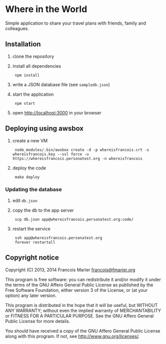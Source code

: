 # Where in the World

Simple application to share your travel plans with friends, family and colleagues.

## Installation

1. clone the repository
2. install all dependencies

        npm install
3. write a JSON database file (see `sampledb.json`)
4. start the application

        npm start
5. open <http://localhost:3000> in your browser

## Deploying using awsbox

1. create a new VM

        node_modules/.bin/awsbox create -d -p whereisfrancois.crt -s whereisfrancois.key --ssl force -u https://whereisfrancois.personatest.org -n whereisfrancois
2. deploy the code

        make deploy

### Updating the database

1. edit `db.json`
2. copy the db to the app server

        scp db.json app@whereisfrancois.personatest.org:code/
3. restart the service

        ssh app@whereisfrancois.personatest.org
        forever restartall

## Copyright notice

Copyright (C) 2013, 2014  Francois Marier <francois@fmarier.org>

This program is free software: you can redistribute it and/or modify
it under the terms of the GNU Affero General Public License as
published by the Free Software Foundation, either version 3 of the
License, or (at your option) any later version.

This program is distributed in the hope that it will be useful,
but WITHOUT ANY WARRANTY; without even the implied warranty of
MERCHANTABILITY or FITNESS FOR A PARTICULAR PURPOSE.  See the
GNU Affero General Public License for more details.

You should have received a copy of the GNU Affero General Public License
along with this program.  If not, see <http://www.gnu.org/licenses/>.
